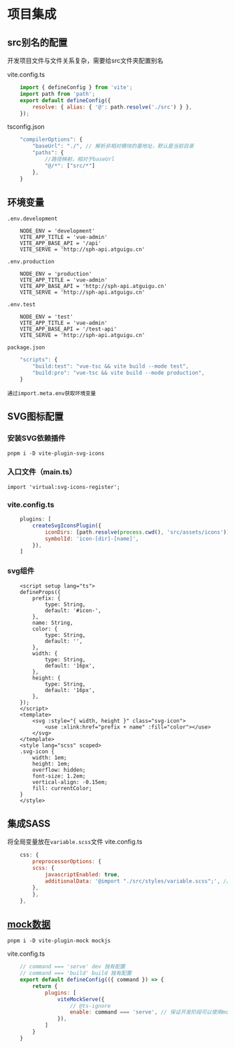 # 项目集成

## src别名的配置
开发项目文件与文件关系复杂，需要给src文件夹配置别名  

vite.config.ts
```js
    import { defineConfig } from 'vite';
    import path from 'path';
    export default defineConfig({
        resolve: { alias: { '@': path.resolve('./src') } },
    });
```

tsconfig.json
```js
    "compilerOptions": {
        "baseUrl": "./", // 解析非相对模块的基地址，默认是当前目录
        "paths": {
            //路径映射，相对于baseUrl
            "@/*": ["src/*"]
        },
    }
```

## 环境变量
`.env.development`
```
    NODE_ENV = 'development'
    VITE_APP_TITLE = 'vue-admin'
    VITE_APP_BASE_API = '/api'
    VITE_SERVE = 'http://sph-api.atguigu.cn'
```

`.env.production`
```
    NODE_ENV = 'production'
    VITE_APP_TITLE = 'vue-admin'
    VITE_APP_BASE_API = 'http://sph-api.atguigu.cn'
    VITE_SERVE = 'http://sph-api.atguigu.cn'
```

`.env.test`
```
    NODE_ENV = 'test'
    VITE_APP_TITLE = 'vue-admin'
    VITE_APP_BASE_API = '/test-api'
    VITE_SERVE = 'http://sph-api.atguigu.cn'
```

`package.json`
```js
    "scripts": {
        "build:test": "vue-tsc && vite build --mode test",
        "build:pro": "vue-tsc && vite build --mode production",
    }
```

`通过import.meta.env获取环境变量`

## SVG图标配置

### 安装SVG依赖插件
`pnpm i -D vite-plugin-svg-icons`

### 入口文件（main.ts）
`import 'virtual:svg-icons-register';`

### vite.config.ts
```js
    plugins: [
        createSvgIconsPlugin({
            iconDirs: [path.resolve(process.cwd(), 'src/assets/icons')],
            symbolId: 'icon-[dir]-[name]',
        }),
    ]
```

### svg组件
```vue
    <script setup lang="ts">
    defineProps({
        prefix: {
            type: String,
            default: '#icon-',
        },
        name: String,
        color: {
            type: String,
            default: '',
        },
        width: {
            type: String,
            default: '16px',
        },
        height: {
            type: String,
            default: '16px',
        },
    });
    </script>
    <template>
        <svg :style="{ width, height }" class="svg-icon">
            <use :xlink:href="prefix + name" :fill="color"></use>
        </svg>
    </template>
    <style lang="scss" scoped>
    .svg-icon {
        width: 1em;
        height: 1em;
        overflow: hidden;
        font-size: 1.2em;
        vertical-align: -0.15em;
        fill: currentColor;
    }
    </style>
```

## 集成SASS
将全局变量放在`variable.scss`文件
vite.config.ts
```js
    css: {
        preprocessorOptions: {
        scss: {
            javascriptEnabled: true,
            additionalData: '@import "./src/styles/variable.scss";', // ;不要漏了
        },
        },
    },
```

## [mock数据](https://github.com/vbenjs/vite-plugin-mock)
`pnpm i -D vite-plugin-mock mockjs`

vite.config.ts
```js
    // command === 'serve' dev 独有配置
    // command === 'build' build 独有配置
    export default defineConfig(({ command }) => {
        return {
            plugins: [
                viteMockServe({
                    // @ts-ignore
                    enable: command === 'serve', // 保证开发阶段可以使用mock接口
                }),
            ]
        }
    }
```